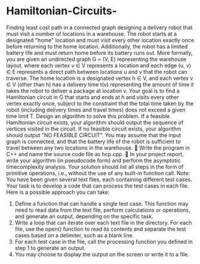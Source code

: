 # Hamiltonian-Circuits-
Finding least cost path in a connected graph
designing a delivery robot that must visit a number of locations in a warehouse. The robot
starts at a designated "home" location and must visit every other location exactly once before returning to the
home location. Additionally, the robot has a limited battery life and must return home before its battery runs
out.
More formally, you are given an undirected graph G = (V, E) representing the warehouse layout, where each
vertex v ∈ V represents a location and each edge (u, v) ∈ E represents a direct path between locations u and v
that the robot can traverse. The home location is a designated vertex h ∈ V, and each vertex v ∈ V (other than
h) has a delivery time t(v) representing the amount of time it takes the robot to deliver a package at location v.
Your goal is to find a Hamiltonian circuit in G that starts and ends at h and visits every other vertex exactly
once, subject to the constraint that the total time taken by the robot (including delivery times and travel times)
does not exceed a given time limit T.
Design an algorithm to solve this problem. If a feasible Hamiltonian circuit exists, your algorithm should output
the sequence of vertices visited in the circuit. If no feasible circuit exists, your algorithm should output "NO
FEASIBLE CIRCUIT".
You may assume that the input graph is connected, and that the battery life of the robot is sufficient to travel
between any two locations in the warehouse.
 Write the program in C++ and name the source code file as hcp.cpp.
 In your project report, write your algorithm (in pseudocode form) and perform the asymptotic timecomplexity
analysis. Your solution should list all steps in the form of primitive operations, i.e., without the
use of any built-in function call.
Note: You have been given several text files, each containing different test cases. Your task is to develop a code
that can process the test cases in each file. Here is a possible approach you can take:
1. Define a function that can handle a single test case. This function may need to read data from the text
file, perform calculations or operations, and generate an output, depending on the specific task.
2. Write a loop that can iterate over each text file in the directory. For each file, use the open() function to
read its contents and separate the test cases based on a delimiter, such as a blank line.
3. For each test case in the file, call the processing function you defined in step 1 to generate an output.
4. You may choose to display the output on the screen or write it to a file.
